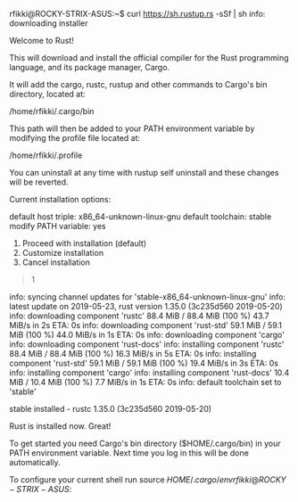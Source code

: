 rfikki@ROCKY-STRIX-ASUS:~$ curl https://sh.rustup.rs -sSf | sh
info: downloading installer

Welcome to Rust!

This will download and install the official compiler for the Rust programming
language, and its package manager, Cargo.

It will add the cargo, rustc, rustup and other commands to Cargo's bin
directory, located at:

  /home/rfikki/.cargo/bin

This path will then be added to your PATH environment variable by modifying the
profile file located at:

  /home/rfikki/.profile

You can uninstall at any time with rustup self uninstall and these changes will
be reverted.

Current installation options:

   default host triple: x86_64-unknown-linux-gnu
     default toolchain: stable
  modify PATH variable: yes

1) Proceed with installation (default)
2) Customize installation
3) Cancel installation
>1

info: syncing channel updates for 'stable-x86_64-unknown-linux-gnu'
info: latest update on 2019-05-23, rust version 1.35.0 (3c235d560 2019-05-20)
info: downloading component 'rustc'
 88.4 MiB /  88.4 MiB (100 %)  43.7 MiB/s in  2s ETA:  0s
info: downloading component 'rust-std'
 59.1 MiB /  59.1 MiB (100 %)  44.0 MiB/s in  1s ETA:  0s
info: downloading component 'cargo'
info: downloading component 'rust-docs'
info: installing component 'rustc'
 88.4 MiB /  88.4 MiB (100 %)  16.3 MiB/s in  5s ETA:  0s
info: installing component 'rust-std'
 59.1 MiB /  59.1 MiB (100 %)  19.4 MiB/s in  3s ETA:  0s
info: installing component 'cargo'
info: installing component 'rust-docs'
 10.4 MiB /  10.4 MiB (100 %)   7.7 MiB/s in  1s ETA:  0s
info: default toolchain set to 'stable'

  stable installed - rustc 1.35.0 (3c235d560 2019-05-20)


Rust is installed now. Great!

To get started you need Cargo's bin directory ($HOME/.cargo/bin) in your PATH
environment variable. Next time you log in this will be done automatically.

To configure your current shell run source $HOME/.cargo/env
rfikki@ROCKY-STRIX-ASUS:~$
